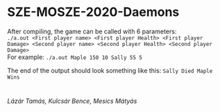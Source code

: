 # SZE-MOSZE-2020-Daemons

After compiling, the game can be called with 6 parameters:\
`./a.out <First player name> <First player Health> <First player Damage> <Second player name> <Second player Health> <Second player Damage>`\
For example: `./a.out Maple 150 10 Sally 55 5`

The end of the output should look something like this: `Sally Died Maple Wins`
#
*Lázár Tamás, Kulcsár Bence, Mesics Mátyás*
